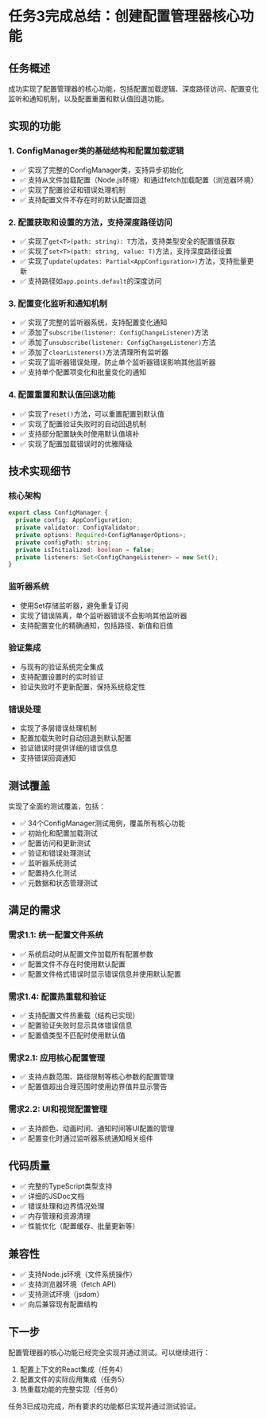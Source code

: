 # 任务3完成总结：创建配置管理器核心功能

## 任务概述

成功实现了配置管理器的核心功能，包括配置加载逻辑、深度路径访问、配置变化监听和通知机制，以及配置重置和默认值回退功能。

## 实现的功能

### 1. ConfigManager类的基础结构和配置加载逻辑

- ✅ 实现了完整的ConfigManager类，支持异步初始化
- ✅ 支持从文件加载配置（Node.js环境）和通过fetch加载配置（浏览器环境）
- ✅ 实现了配置验证和错误处理机制
- ✅ 支持配置文件不存在时的默认配置回退

### 2. 配置获取和设置的方法，支持深度路径访问

- ✅ 实现了`get<T>(path: string): T`方法，支持类型安全的配置值获取
- ✅ 实现了`set<T>(path: string, value: T)`方法，支持深度路径设置
- ✅ 实现了`update(updates: Partial<AppConfiguration>)`方法，支持批量更新
- ✅ 支持路径如`app.points.default`的深度访问

### 3. 配置变化监听和通知机制

- ✅ 实现了完整的监听器系统，支持配置变化通知
- ✅ 添加了`subscribe(listener: ConfigChangeListener)`方法
- ✅ 添加了`unsubscribe(listener: ConfigChangeListener)`方法
- ✅ 添加了`clearListeners()`方法清理所有监听器
- ✅ 实现了监听器错误处理，防止单个监听器错误影响其他监听器
- ✅ 支持单个配置项变化和批量变化的通知

### 4. 配置重置和默认值回退功能

- ✅ 实现了`reset()`方法，可以重置配置到默认值
- ✅ 实现了配置验证失败时的自动回退机制
- ✅ 支持部分配置缺失时使用默认值填补
- ✅ 实现了配置加载错误时的优雅降级

## 技术实现细节

### 核心架构

```typescript
export class ConfigManager {
  private config: AppConfiguration;
  private validator: ConfigValidator;
  private options: Required<ConfigManagerOptions>;
  private configPath: string;
  private isInitialized: boolean = false;
  private listeners: Set<ConfigChangeListener> = new Set();
}
```

### 监听器系统

- 使用Set存储监听器，避免重复订阅
- 实现了错误隔离，单个监听器错误不会影响其他监听器
- 支持配置变化的精确通知，包括路径、新值和旧值

### 验证集成

- 与现有的验证系统完全集成
- 支持配置设置时的实时验证
- 验证失败时不更新配置，保持系统稳定性

### 错误处理

- 实现了多层错误处理机制
- 配置加载失败时自动回退到默认配置
- 验证错误时提供详细的错误信息
- 支持错误回调通知

## 测试覆盖

实现了全面的测试覆盖，包括：

- ✅ 34个ConfigManager测试用例，覆盖所有核心功能
- ✅ 初始化和配置加载测试
- ✅ 配置访问和更新测试
- ✅ 验证和错误处理测试
- ✅ 监听器系统测试
- ✅ 配置持久化测试
- ✅ 元数据和状态管理测试

## 满足的需求

### 需求1.1: 统一配置文件系统
- ✅ 系统启动时从配置文件加载所有配置参数
- ✅ 配置文件不存在时使用默认配置
- ✅ 配置文件格式错误时显示错误信息并使用默认配置

### 需求1.4: 配置热重载和验证
- ✅ 支持配置文件热重载（结构已实现）
- ✅ 配置验证失败时显示具体错误信息
- ✅ 配置值类型不匹配时使用默认值

### 需求2.1: 应用核心配置管理
- ✅ 支持点数范围、路径限制等核心参数的配置管理
- ✅ 配置值超出合理范围时使用边界值并显示警告

### 需求2.2: UI和视觉配置管理
- ✅ 支持颜色、动画时间、通知时间等UI配置的管理
- ✅ 配置变化时通过监听器系统通知相关组件

## 代码质量

- ✅ 完整的TypeScript类型支持
- ✅ 详细的JSDoc文档
- ✅ 错误处理和边界情况处理
- ✅ 内存管理和资源清理
- ✅ 性能优化（配置缓存、批量更新等）

## 兼容性

- ✅ 支持Node.js环境（文件系统操作）
- ✅ 支持浏览器环境（fetch API）
- ✅ 支持测试环境（jsdom）
- ✅ 向后兼容现有配置结构

## 下一步

配置管理器的核心功能已经完全实现并通过测试。可以继续进行：

1. 配置上下文的React集成（任务4）
2. 配置文件的实际应用集成（任务5）
3. 热重载功能的完整实现（任务6）

任务3已成功完成，所有要求的功能都已实现并通过测试验证。